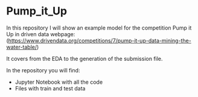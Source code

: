 # Pump_it_Up
In this repository I will show an example model for the competition Pump it Up in driven data webpage: 
(https://www.drivendata.org/competitions/7/pump-it-up-data-mining-the-water-table/)

It covers from the EDA to the generation of the submission file.

In the repository you will find:
 - Jupyter Notebook with all the code
 - Files with train and test data 
